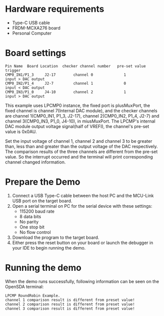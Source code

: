 Hardware requirements
=====================
- Type-C USB cable
- FRDM-MCXA276 board
- Personal Computer

Board settings
==============
~~~~~~~~~~~~~~~~~~~~~~~~~~~~~~~~~~~~~~~~~~~~~~~~~~~~~~~~~~~~~~~~~~~~~~~~~~~~~~~~~~~~~~~~~
Pin Name  Board Location  checker channel number   pre-set value      trigger        
CMP0_IN1/P1_3     J2-17        channel 0              1           input > DAC output
CMP0_IN2/P1_4     J2-7         channel 1              0           input < DAC output
CMP0_IN3/P1_0     J4-10        channel 2              1           input > DAC output
~~~~~~~~~~~~~~~~~~~~~~~~~~~~~~~~~~~~~~~~~~~~~~~~~~~~~~~~~~~~~~~~~~~~~~~~~~~~~~~~~~~~~~~~~

This example uses LPCMP0 instance, the fixed port is plusMuxPort, the fixed channel is
channel 7(Internal DAC module), and the checker channels are channel 1(CMP0_IN1, P1_3, J2-17),
channel 2(CMP0_IN2, P1_4, J2-7) and channel 3(CMP0_IN3, P1_0, J4-10), in miusMuxPort.
The LPCMP's internal DAC module output voltage signal(half of VREFI), the channel's pre-set value
is 0x0AU.

Set the input voltage of channel 1, channel 2 and channel 3 to be greater than, less than
and greater than the output voltage of the DAC respectively. The comparison results of the 
three channels are different from the pre-set value. So the interrupt occurred and the terminal
will print corresponding channel changed information.

Prepare the Demo
================
1. Connect a USB Type-C cable between the host PC and the MCU-Link USB port on the target board.
2. Open a serial terminal on PC for the serial device with these settings:
    - 115200 baud rate
    - 8 data bits
    - No parity
    - One stop bit
    - No flow control
3. Download the program to the target board.
4. Either press the reset button on your board or launch the debugger in your IDE to begin running
   the demo.

Running the demo
================
When the demo runs successfully, following information can be seen on the OpenSDA terminal:

~~~~~~~~~~~~~~~~~~~~~~~~~~~~~
LPCMP RoundRobin Example.
channel 1 comparison result is different from preset value!
channel 2 comparison result is different from preset value!
channel 3 comparison result is different from preset value!

~~~~~~~~~~~~~~~~~~~~~~~~~~~~~
